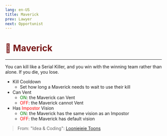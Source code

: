 ```yaml
---
lang: en-US
title: Maverick
prev: Lawyer
next: Opportunist
---
```


# <font color="#781717">🤠 <b>Maverick</b></font> <Badge text="Benign" type="tip" vertical="middle"/>
---

You can kill like a Serial Killer, and you win with the winning team rather than alone. If you die, you lose.
* Kill Cooldown
  * Set how long a Maverick needs to wait to use their kill
* Can Vent
  * <font color=green>ON</font>: the Maverick can Vent
  * <font color=red>OFF</font>: the Maverick cannot Vent
* Has <font color=red>Impostor</font> Vision
  * <font color=green>ON</font>: the Maverick has the same vision as an Impostor
  * <font color=red>OFF</font>: the Maverick has default vision

> From: "Idea & Coding": [Loonieieie Toons](https://github.com/Loonie-Toons)